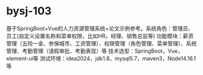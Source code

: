 # bysj-103
基于SpringBoot+Vue的人力资源管理系统+论文示例参考。系统角色：管理员、员工(自定义设置名称和菜单权限，比如HR，经理、销售总监等) 功能模块：薪资管理（五险一金、参保城市、工资管理）、权限管理（角色管理、菜单管理）、系统管理、考勤管理（请假审批、考勤表现）等 技术选型：SpringBoot，Vue，element-ui等 测试环境：idea2024，jdk1.8，mysql5.7，maven3，Node14.16.1等
